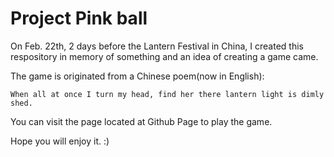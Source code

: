 Project Pink ball
======================

On Feb. 22th, 2 days before the Lantern Festival in China, I created this respository in memory of something and an idea of creating a game came.

The game is originated from a Chinese poem(now in English):

    When all at once I turn my head, find her there lantern light is dimly shed.

You can visit the page located at Github Page to play the game.

Hope you will enjoy it. :)
